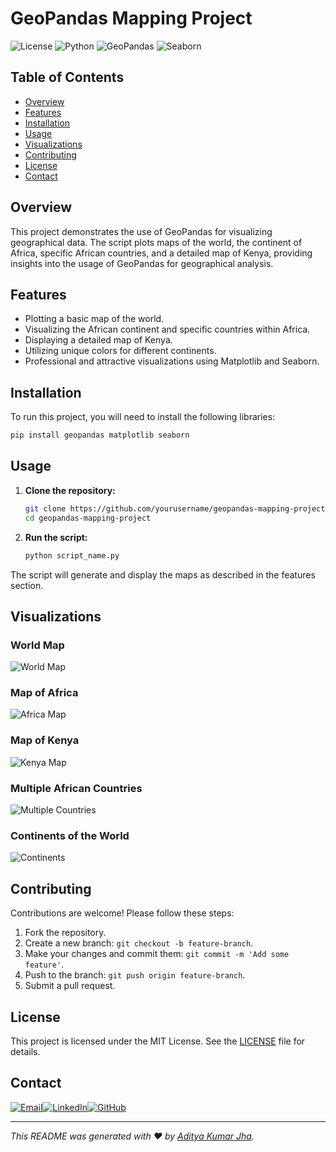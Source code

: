 


# GeoPandas Mapping Project

![License](https://img.shields.io/badge/license-MIT-blue.svg)
![Python](https://img.shields.io/badge/python-3.8%2B-blue)
![GeoPandas](https://img.shields.io/badge/GeoPandas-0.10.2-blue)
![Seaborn](https://img.shields.io/badge/Seaborn-0.11.2-blue)

## Table of Contents
- [Overview](#overview)
- [Features](#features)
- [Installation](#installation)
- [Usage](#usage)
- [Visualizations](#visualizations)
- [Contributing](#contributing)
- [License](#license)
- [Contact](#contact)

## Overview
This project demonstrates the use of GeoPandas for visualizing geographical data. The script plots maps of the world, the continent of Africa, specific African countries, and a detailed map of Kenya, providing insights into the usage of GeoPandas for geographical analysis.

## Features
- Plotting a basic map of the world.
- Visualizing the African continent and specific countries within Africa.
- Displaying a detailed map of Kenya.
- Utilizing unique colors for different continents.
- Professional and attractive visualizations using Matplotlib and Seaborn.

## Installation
To run this project, you will need to install the following libraries:

```bash
pip install geopandas matplotlib seaborn
```

## Usage
1. **Clone the repository:**
    ```bash
    git clone https://github.com/yourusername/geopandas-mapping-project.git
    cd geopandas-mapping-project
    ```

2. **Run the script:**
    ```bash
    python script_name.py
    ```

The script will generate and display the maps as described in the features section.

## Visualizations
### World Map
![World Map](images/world_map.png)

### Map of Africa
![Africa Map](images/africa_map.png)

### Map of Kenya
![Kenya Map](images/kenya_map.png)

### Multiple African Countries
![Multiple Countries](images/multiple_countries.png)

### Continents of the World
![Continents](images/continents_map.png)

## Contributing
Contributions are welcome! Please follow these steps:
1. Fork the repository.
2. Create a new branch: `git checkout -b feature-branch`.
3. Make your changes and commit them: `git commit -m 'Add some feature'`.
4. Push to the branch: `git push origin feature-branch`.
5. Submit a pull request.

## License
This project is licensed under the MIT License. See the [LICENSE](LICENSE) file for details.

## Contact
<div style="display: flex; align-items: center;">
    <a href="mailto:adityakumarjha292004@gmail.com">
        <img src="https://img.shields.io/badge/email-D14836?style=for-the-badge&logo=gmail&logoColor=white" alt="Email">
    </a>
    <a href="https://www.linkedin.com/in/aditya-kumar-jha-b0b669252">
        <img src="https://img.shields.io/badge/linkedin-0077B5?style=for-the-badge&logo=linkedin&logoColor=white" alt="LinkedIn">
    </a>
    <a href="https://github.com/yourusername">
        <img src="https://img.shields.io/badge/github-181717?style=for-the-badge&logo=github&logoColor=white" alt="GitHub">
    </a>
</div>

---

*This README was generated with ❤️ by [Aditya Kumar Jha](https://github.com/yourusername).*
```
